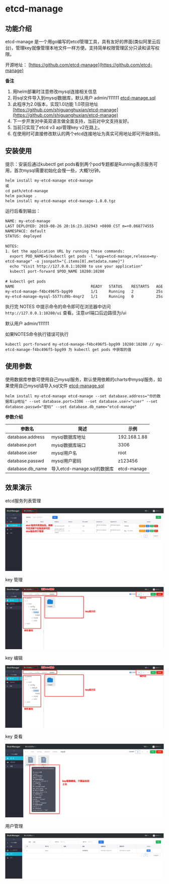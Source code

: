 # etcd-manage

## 功能介绍

etcd-manage 是一个用go编写的etcd管理工具，具有友好的界面(类似阿里云后台)，管理key就像管理本地文件一样方便。支持简单权限管理区分只读和读写权限。

开源地址： [https://github.com/etcd-manage](https://github.com/etcd-manage)

**备注**

1. 用helm部署时注意修改mysql连接相关信息
2. 将sql文件导入到mysql数据库，默认用户 admin/111111 [etcd-manage.sql](sql/etcd-manage.sql)
3. 此程序为2.0版本，实现1.0功能 1.0项目地址 [https://github.com/shiguanghuxian/etcd-manage](https://github.com/shiguanghuxian/etcd-manage)
4. 下一步开发对中英双语言做全面支持，当前对中文支持友好。
5. 当前只实现了etcd v3 api管理key v2在路上。
6. 在使用时可直接修改默认的两个etcd连接地址为真实可用地址即可开始体验。


## 安装使用

提示：安装后通过kubectl get pods看到两个pod专题都是Running表示服务可用，首次mysql需要初始化会慢一些，大概1分钟。

```shell
helm install my-etcd-manage etcd-manage
或
cd path/etcd-manage
helm package .
helm install my-etcd-manage etcd-manage-1.0.0.tgz

```

运行后看到输出：

```shell
NAME: my-etcd-manage
LAST DEPLOYED: 2019-08-26 20:16:23.182943 +0800 CST m=+0.068774555
NAMESPACE: default
STATUS: deployed

NOTES:
1. Get the application URL by running these commands:
  export POD_NAME=$(kubectl get pods -l "app=etcd-manage,release=my-etcd-manage" -o jsonpath="{.items[0].metadata.name}")
  echo "Visit http://127.0.0.1:10280 to use your application"
  kubectl port-forward $POD_NAME 10280:10280

# kubectl get pods
NAME                                  READY   STATUS    RESTARTS   AGE
my-etcd-manage-f4bc496f5-bpg99        1/1     Running   2          25s
my-etcd-manage-mysql-5577cd9b-4nqr2   1/1     Running   0          25s

```

执行完 NOTES 中提示命令的命令即可在浏览器中访问 `http://127.0.0.1:10280/ui` 查看。注意url端口后边路径为/ui

默认用户 admin/111111

如果NOTES命令执行错误可执行

```shell
kubectl port-forward my-etcd-manage-f4bc496f5-bpg99 10280:10280 // my-etcd-manage-f4bc496f5-bpg99 为 kubectl get pods 中获取的值
```

## 使用参数

使用数据库参数可使用自己mysql服务，默认使用依赖的charts中mysql服务，如果使用自己mysql请导入sql文件 [etcd-manage.sql](sql/etcd-manage.sql)

```shell
helm install my-etcd-manage etcd-manage --set database.address="你的数据库ip地址" --set database.port=3306 --set database.user="user" --set database.passwd="密码" --set database.db_name="etcd-manage"
```

**参数介绍**

| 参数名 | 简述 | 示例 |
| ----- | ----- | ---|
|  database.address | mysql数据库地址 | 192.168.1.88 |
|  database.port | mysql数据库端口 | 3306 |
|  database.user | mysql用户名 | root |
|  database.passwd | mysql用户密码 | z123456 |
|  database.db_name | 导入etcd-manage.sql的数据库 | etcd-manage |


## 效果演示

etcd服务列表管理

![](imgs/etcd-server.png)

key 管理

![](imgs/keys.png)

key 编辑

![](imgs/keys.png)

key 查看

![](imgs/key-show.png)

用户管理

![](imgs/user.png)
